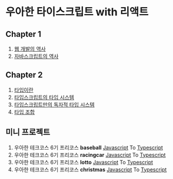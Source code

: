 # 우아한 타이스크립트 with 리액트

## Chapter 1

1. [웹 개발의 역사](https://github.com/BangDori/woowa-typescript/issues?q=is%3Aissue+is%3Aopen+%EC%9B%B9+%EA%B0%9C%EB%B0%9C%EC%9D%98+%EC%97%AD%EC%82%AC)
2. [자바스크립트의 역사](https://github.com/BangDori/woowa-typescript/issues?q=is%3Aissue+is%3Aopen+1.2+%EC%9E%90%EB%B0%94%EC%8A%A4%ED%81%AC%EB%A6%BD%ED%8A%B8%EC%9D%98+%ED%95%9C%EA%B3%84)

## Chapter 2

1. [타입이란](https://github.com/BangDori/woowa-typescript/issues?q=is%3Aissue+is%3Aopen+2.1+%ED%83%80%EC%9E%85%EC%9D%B4%EB%9E%80)
2. [타입스크립트의 타입 시스템](https://github.com/BangDori/woowa-typescript/issues?q=is%3Aissue+is%3Aopen+2.2+%ED%83%80%EC%9E%85%EC%8A%A4%ED%81%AC%EB%A6%BD%ED%8A%B8%EC%9D%98+%ED%83%80%EC%9E%85+%EC%8B%9C%EC%8A%A4%ED%85%9C)
3. [타입스크립트만의 독자적 타입 시스템](https://github.com/BangDori/woowa-typescript/issues?q=is%3Aissue+is%3Aopen+3.1+%ED%83%80%EC%9E%85%EC%8A%A4%ED%81%AC%EB%A6%BD%ED%8A%B8%EB%A7%8C%EC%9D%98+%EB%8F%85%EC%9E%90%EC%A0%81+%ED%83%80%EC%9E%85+%EC%8B%9C%EC%8A%A4%ED%85%9C)
4. [타입 조합](https://github.com/BangDori/woowa-typescript/issues?q=is%3Aissue+is%3Aopen+%ED%83%80%EC%9E%85+%EC%A1%B0%ED%95%A9)

## 미니 프로젝트

1. 우아한 테크코스 6기 프리코스 **baseball** [Javascript](https://github.com/BangDori/javascript-baseball-6/tree/BangDori) To [Typescript](https://github.com/BangDori/woowa-typescript/tree/main/typescript-baseball)
2. 우아한 테크코스 6기 프리코스 **racingcar** [Javascript](https://github.com/BangDori/javascript-racingcar-6/tree/BangDori) To [Typescript](https://github.com/BangDori/woowa-typescript/tree/main/typescript-racingcar)
3. 우아한 테크코스 6기 프리코스 **lotto** [Javascript](https://github.com/BangDori/javascript-lotto-6/tree/BangDori) To [Typescript](https://github.com/BangDori/woowa-typescript/tree/main/typescript-lotto)
4. 우아한 테크코스 6기 프리코스 **christmas** [Javascript](https://github.com/BangDori/javascript-christmas-6-BangDori) To [Typescript](https://github.com/BangDori/woowa-typescript/tree/main/typescript-christmas)
